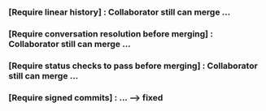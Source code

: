 ### [Require linear history] : Collaborator still can merge ...

### [Require conversation resolution before merging] : Collaborator still can merge ...

### [Require status checks to pass before merging] : Collaborator still can merge ...

### [Require signed commits] : ... --> fixed
